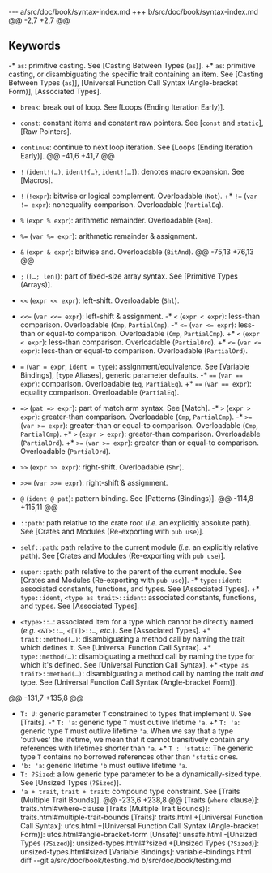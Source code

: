 --- a/src/doc/book/syntax-index.md
+++ b/src/doc/book/syntax-index.md
@@ -2,7 +2,7 @@
 
 ## Keywords
 
-* `as`: primitive casting.  See [Casting Between Types (`as`)].
+* `as`: primitive casting, or disambiguating the specific trait containing an item.  See [Casting Between Types (`as`)], [Universal Function Call Syntax (Angle-bracket Form)], [Associated Types].
 * `break`: break out of loop.  See [Loops (Ending Iteration Early)].
 * `const`: constant items and constant raw pointers.  See [`const` and `static`], [Raw Pointers].
 * `continue`: continue to next loop iteration.  See [Loops (Ending Iteration Early)].
@@ -41,6 +41,7 @@
 
 * `!` (`ident!(…)`, `ident!{…}`, `ident![…]`): denotes macro expansion.  See [Macros].
 * `!` (`!expr`): bitwise or logical complement.  Overloadable (`Not`).
+* `!=` (`var != expr`): nonequality comparison.  Overloadable (`PartialEq`).
 * `%` (`expr % expr`): arithmetic remainder.  Overloadable (`Rem`).
 * `%=` (`var %= expr`): arithmetic remainder & assignment.
 * `&` (`expr & expr`): bitwise and.  Overloadable (`BitAnd`).
@@ -75,13 +76,13 @@
 * `;` (`[…; len]`): part of fixed-size array syntax.  See [Primitive Types (Arrays)].
 * `<<` (`expr << expr`): left-shift.  Overloadable (`Shl`).
 * `<<=` (`var <<= expr`): left-shift & assignment.
-* `<` (`expr < expr`): less-than comparison.  Overloadable (`Cmp`, `PartialCmp`).
-* `<=` (`var <= expr`): less-than or equal-to comparison.  Overloadable (`Cmp`, `PartialCmp`).
+* `<` (`expr < expr`): less-than comparison.  Overloadable (`PartialOrd`).
+* `<=` (`var <= expr`): less-than or equal-to comparison.  Overloadable (`PartialOrd`).
 * `=` (`var = expr`, `ident = type`): assignment/equivalence.  See [Variable Bindings], [`type` Aliases], generic parameter defaults.
-* `==` (`var == expr`): comparison.  Overloadable (`Eq`, `PartialEq`).
+* `==` (`var == expr`): equality comparison.  Overloadable (`PartialEq`).
 * `=>` (`pat => expr`): part of match arm syntax.  See [Match].
-* `>` (`expr > expr`): greater-than comparison.  Overloadable (`Cmp`, `PartialCmp`).
-* `>=` (`var >= expr`): greater-than or equal-to comparison.  Overloadable (`Cmp`, `PartialCmp`).
+* `>` (`expr > expr`): greater-than comparison.  Overloadable (`PartialOrd`).
+* `>=` (`var >= expr`): greater-than or equal-to comparison.  Overloadable (`PartialOrd`).
 * `>>` (`expr >> expr`): right-shift.  Overloadable (`Shr`).
 * `>>=` (`var >>= expr`): right-shift & assignment.
 * `@` (`ident @ pat`): pattern binding.  See [Patterns (Bindings)].
@@ -114,8 +115,11 @@
 * `::path`: path relative to the crate root (*i.e.* an explicitly absolute path).  See [Crates and Modules (Re-exporting with `pub use`)].
 * `self::path`: path relative to the current module (*i.e.* an explicitly relative path).  See [Crates and Modules (Re-exporting with `pub use`)].
 * `super::path`: path relative to the parent of the current module.  See [Crates and Modules (Re-exporting with `pub use`)].
-* `type::ident`: associated constants, functions, and types.  See [Associated Types].
+* `type::ident`, `<type as trait>::ident`: associated constants, functions, and types.  See [Associated Types].
 * `<type>::…`: associated item for a type which cannot be directly named (*e.g.* `<&T>::…`, `<[T]>::…`, *etc.*).  See [Associated Types].
+* `trait::method(…)`: disambiguating a method call by naming the trait which defines it. See [Universal Function Call Syntax].
+* `type::method(…)`: disambiguating a method call by naming the type for which it's defined. See [Universal Function Call Syntax].
+* `<type as trait>::method(…)`: disambiguating a method call by naming the trait _and_ type. See [Universal Function Call Syntax (Angle-bracket Form)].
 
 <!-- Generics -->
 
@@ -131,7 +135,8 @@
 <!-- Constraints -->
 
 * `T: U`: generic parameter `T` constrained to types that implement `U`.  See [Traits].
-* `T: 'a`: generic type `T` must outlive lifetime `'a`.
+* `T: 'a`: generic type `T` must outlive lifetime `'a`. When we say that a type 'outlives' the lifetime, we mean that it cannot transitively contain any references with lifetimes shorter than `'a`.
+* `T : 'static`: The generic type `T` contains no borrowed references other than `'static` ones.
 * `'b: 'a`: generic lifetime `'b` must outlive lifetime `'a`.
 * `T: ?Sized`: allow generic type parameter to be a dynamically-sized type.  See [Unsized Types (`?Sized`)].
 * `'a + trait`, `trait + trait`: compound type constraint.  See [Traits (Multiple Trait Bounds)].
@@ -233,6 +238,8 @@
 [Traits (`where` clause)]: traits.html#where-clause
 [Traits (Multiple Trait Bounds)]: traits.html#multiple-trait-bounds
 [Traits]: traits.html
+[Universal Function Call Syntax]: ufcs.html
+[Universal Function Call Syntax (Angle-bracket Form)]: ufcs.html#angle-bracket-form
 [Unsafe]: unsafe.html
-[Unsized Types (`?Sized`)]: unsized-types.html#?sized
+[Unsized Types (`?Sized`)]: unsized-types.html#sized
 [Variable Bindings]: variable-bindings.html
diff --git a/src/doc/book/testing.md b/src/doc/book/testing.md
